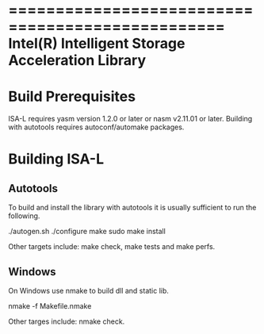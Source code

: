 =================================================
Intel(R) Intelligent Storage Acceleration Library
=================================================

Build Prerequisites
===================

ISA-L requires yasm version 1.2.0 or later or nasm v2.11.01 or later.  Building
with autotools requires autoconf/automake packages.

Building ISA-L
==============

Autotools
---------

To build and install the library with autotools it is usually sufficient to run
the following.

   ./autogen.sh
   ./configure
   make
   sudo make install

Other targets include: make check, make tests and make perfs.

Windows
-------

On Windows use nmake to build dll and static lib.

   nmake -f Makefile.nmake

Other targes include: nmake check.
